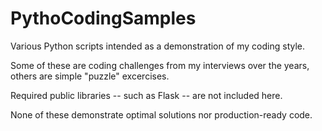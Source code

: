 # PythoCodingSamples

Various Python scripts intended as a demonstration of my coding style.

Some of these are coding challenges from my interviews over the years, others are
simple "puzzle" excercises.

Required public libraries -- such as Flask -- are not included here.

None of these demonstrate optimal solutions nor production-ready code.
